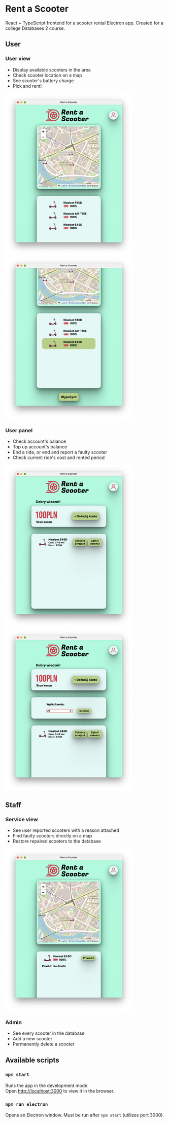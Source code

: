 # Rent a Scooter

React + TypeScript frontend for a scooter rental Electron app. Created for a college Databases 2 course.

## User
### User view
- Display available scooters in the area
- Check scooter location on a map
- See scooter's battery charge
- Pick and rent!
  
<img src="./images/user-view.png" alt="User view example" width="400"> <img src = "./images/user-view-rent.png"   alt = "Scooter renting example"   width = "400" > 

### User panel
- Check account's balance
- Top up account's balance
- End a ride, or end and report a faulty scooter
- Check current ride's cost and rented period

<img src="./images/user-panel.png" alt="User panel example" width="400"> <img src="./images/user-panel-add.png" alt="Adding money example" width="400">

## Staff
### Service view
- See user reported scooters with a reason attached
- Find faulty scooters directly on a map
- Restore repaired scooters to the database

<img src="./images/serviceman-view.png" alt="Service staff view example" width="400">

### Admin
- See every scooter in the database
- Add a new scooter
- Permanently delete a scooter


## Available scripts

### `npm start`

Runs the app in the development mode.\
Open [http://localhost:3000](http://localhost:3000) to view it in the browser.

### `npm run electron`

Opens an Electron window. Must be run after `npm start` (utilizes port 3000).